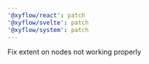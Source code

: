 ```yaml
---
'@xyflow/react': patch
'@xyflow/svelte': patch
'@xyflow/system': patch
---
```


Fix extent on nodes not working properly

